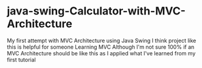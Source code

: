 # java-swing-Calculator-with-MVC-Architecture
My first attempt with MVC Architecture using Java Swing 
I think project like this is helpful for someone Learning MVC 
Although I'm not sure 100% if an MVC Architecture should be like this as I applied what I've learned from my first tutorial
